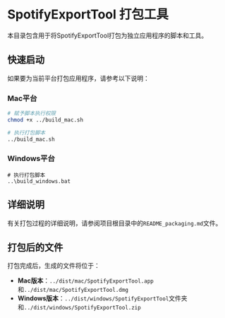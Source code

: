 # SpotifyExportTool 打包工具

本目录包含用于将SpotifyExportTool打包为独立应用程序的脚本和工具。

## 快速启动

如果要为当前平台打包应用程序，请参考以下说明：

### Mac平台

```bash
# 赋予脚本执行权限
chmod +x ../build_mac.sh

# 执行打包脚本
../build_mac.sh
```

### Windows平台

```batch
# 执行打包脚本
..\build_windows.bat
```

## 详细说明

有关打包过程的详细说明，请参阅项目根目录中的`README_packaging.md`文件。

## 打包后的文件

打包完成后，生成的文件将位于：

- **Mac版本**：`../dist/mac/SpotifyExportTool.app`和`../dist/mac/SpotifyExportTool.dmg`
- **Windows版本**：`../dist/windows/SpotifyExportTool`文件夹和`../dist/windows/SpotifyExportTool.zip` 
